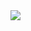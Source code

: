 <img src="https://media3.giphy.com/media/pVGsAWjzvXcZW4ZBTE/giphy.gif?cid=6c09b952fm5e9kb7jmc0uhmb7o93p1jlscp9khtmk75mp2kz&ep=v1_internal_gif_by_id&rid=giphy.gif&ct=g">
